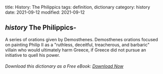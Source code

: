 title: History: The Philippics
tags: definition, dictionary
category: history
date: 2021-09-12
modified: 2021-09-12

## _history_  The Philippics-
A series of orations given by Demosthenes.
Demosthenes orations focused on painting Philip II as a "ruthless,
deceitful, treacherous, and barbaric" villain who would ultimately
harm Greece, if Greece did not pursue an initiative to quell his
power.


###### Download *this* dictionary as a Free eBook: [Download Now]({static}static/SerfHistoryDictionary.pdf)

